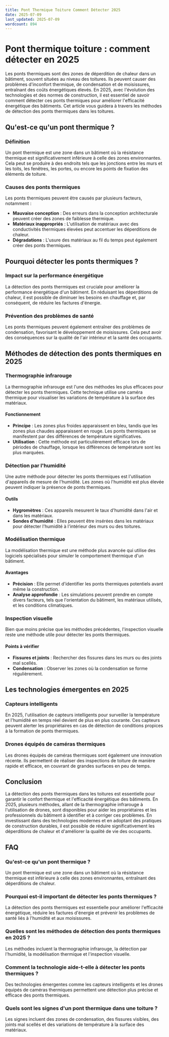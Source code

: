 ```yaml
---
title: Pont Thermique Toiture Comment Détecter 2025
date: 2025-07-09
last_updated: 2025-07-09
wordcount: 894
---
```


# Pont thermique toiture : comment détecter en 2025

Les ponts thermiques sont des zones de déperdition de chaleur dans un bâtiment, souvent situées au niveau des toitures. Ils peuvent causer des problèmes d'inconfort thermique, de condensation et de moisissures, entraînant des coûts énergétiques élevés. En 2025, avec l'évolution des technologies et des normes de construction, il est essentiel de savoir comment détecter ces ponts thermiques pour améliorer l'efficacité énergétique des bâtiments. Cet article vous guidera à travers les méthodes de détection des ponts thermiques dans les toitures.

## Qu'est-ce qu'un pont thermique ?

### Définition

Un pont thermique est une zone dans un bâtiment où la résistance thermique est significativement inférieure à celle des zones environnantes. Cela peut se produire à des endroits tels que les jonctions entre les murs et les toits, les fenêtres, les portes, ou encore les points de fixation des éléments de toiture.

### Causes des ponts thermiques

Les ponts thermiques peuvent être causés par plusieurs facteurs, notamment :

- **Mauvaise conception** : Des erreurs dans la conception architecturale peuvent créer des zones de faiblesse thermique.
- **Matériaux inappropriés** : L'utilisation de matériaux avec des conductivités thermiques élevées peut accentuer les déperditions de chaleur.
- **Dégradations** : L'usure des matériaux au fil du temps peut également créer des ponts thermiques.

## Pourquoi détecter les ponts thermiques ?

### Impact sur la performance énergétique

La détection des ponts thermiques est cruciale pour améliorer la performance énergétique d'un bâtiment. En réduisant les déperditions de chaleur, il est possible de diminuer les besoins en chauffage et, par conséquent, de réduire les factures d'énergie.

### Prévention des problèmes de santé

Les ponts thermiques peuvent également entraîner des problèmes de condensation, favorisant le développement de moisissures. Cela peut avoir des conséquences sur la qualité de l'air intérieur et la santé des occupants.

## Méthodes de détection des ponts thermiques en 2025

### Thermographie infrarouge

La thermographie infrarouge est l'une des méthodes les plus efficaces pour détecter les ponts thermiques. Cette technique utilise une caméra thermique pour visualiser les variations de température à la surface des matériaux.

#### Fonctionnement

- **Principe** : Les zones plus froides apparaissent en bleu, tandis que les zones plus chaudes apparaissent en rouge. Les ponts thermiques se manifestent par des différences de température significatives.
- **Utilisation** : Cette méthode est particulièrement efficace lors de périodes de chauffage, lorsque les différences de température sont les plus marquées.

### Détection par l'humidité

Une autre méthode pour détecter les ponts thermiques est l'utilisation d'appareils de mesure de l'humidité. Les zones où l'humidité est plus élevée peuvent indiquer la présence de ponts thermiques.

#### Outils

- **Hygromètres** : Ces appareils mesurent le taux d'humidité dans l'air et dans les matériaux.
- **Sondes d'humidité** : Elles peuvent être insérées dans les matériaux pour détecter l'humidité à l'intérieur des murs ou des toitures.

### Modélisation thermique

La modélisation thermique est une méthode plus avancée qui utilise des logiciels spécialisés pour simuler le comportement thermique d'un bâtiment.

#### Avantages

- **Précision** : Elle permet d'identifier les ponts thermiques potentiels avant même la construction.
- **Analyse approfondie** : Les simulations peuvent prendre en compte divers facteurs, tels que l'orientation du bâtiment, les matériaux utilisés, et les conditions climatiques.

### Inspection visuelle

Bien que moins précise que les méthodes précédentes, l'inspection visuelle reste une méthode utile pour détecter les ponts thermiques.

#### Points à vérifier

- **Fissures et joints** : Rechercher des fissures dans les murs ou des joints mal scellés.
- **Condensation** : Observer les zones où la condensation se forme régulièrement.

## Les technologies émergentes en 2025

### Capteurs intelligents

En 2025, l'utilisation de capteurs intelligents pour surveiller la température et l'humidité en temps réel devient de plus en plus courante. Ces capteurs peuvent alerter les propriétaires en cas de détection de conditions propices à la formation de ponts thermiques.

### Drones équipés de caméras thermiques

Les drones équipés de caméras thermiques sont également une innovation récente. Ils permettent de réaliser des inspections de toiture de manière rapide et efficace, en couvrant de grandes surfaces en peu de temps.

## Conclusion

La détection des ponts thermiques dans les toitures est essentielle pour garantir le confort thermique et l'efficacité énergétique des bâtiments. En 2025, plusieurs méthodes, allant de la thermographie infrarouge à l'utilisation de drones, sont disponibles pour aider les propriétaires et les professionnels du bâtiment à identifier et à corriger ces problèmes. En investissant dans des technologies modernes et en adoptant des pratiques de construction durables, il est possible de réduire significativement les déperditions de chaleur et d'améliorer la qualité de vie des occupants.

## FAQ

### Qu'est-ce qu'un pont thermique ?

Un pont thermique est une zone dans un bâtiment où la résistance thermique est inférieure à celle des zones environnantes, entraînant des déperditions de chaleur.

### Pourquoi est-il important de détecter les ponts thermiques ?

La détection des ponts thermiques est essentielle pour améliorer l'efficacité énergétique, réduire les factures d'énergie et prévenir les problèmes de santé liés à l'humidité et aux moisissures.

### Quelles sont les méthodes de détection des ponts thermiques en 2025 ?

Les méthodes incluent la thermographie infrarouge, la détection par l'humidité, la modélisation thermique et l'inspection visuelle.

### Comment la technologie aide-t-elle à détecter les ponts thermiques ?

Des technologies émergentes comme les capteurs intelligents et les drones équipés de caméras thermiques permettent une détection plus précise et efficace des ponts thermiques.

### Quels sont les signes d'un pont thermique dans une toiture ?

Les signes incluent des zones de condensation, des fissures visibles, des joints mal scellés et des variations de température à la surface des matériaux.